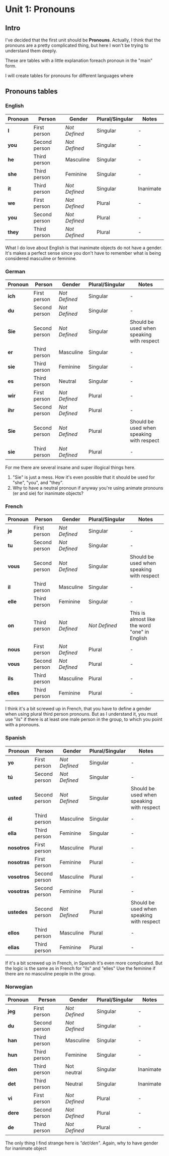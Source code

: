 # **Unit 1:** Pronouns

## Intro

I've decided that the first unit should be __Pronouns__.
Actually, I think that the pronouns are a pretty complicated thing, but here I won't be trying to understand them deeply. 

These are tables with a little explanation foreach pronoun in the "main" form.

I will create tables for pronouns for different languages where 

## Pronouns tables
### English

| Pronoun  | Person        | Gender        | Plural/Singular | Notes     |
| -------- | ------------- | ------------- | --------------- | --------- |
| **I**    | First person  | _Not Defined_ | Singular        | -         |
| **you**  | Second person | _Not Defined_ | Singular        | -         |
| **he**   | Third person  | Masculine     | Singular        | -         |
| **she**  | Third person  | Feminine      | Singular        | -         |
| **it**   | Third person  | _Not Defined_ | Singular        | Inanimate |
| **we**   | First person  | _Not Defined_ | Plural          | -         |
| **you**  | Second person | _Not Defined_ | Plural          | -         |
| **they** | Third person  | _Not Defined_ | Plural          | -         |

What I do love about English is that inanimate objects do not have a gender. It's makes a perfect sense since you don't have to remember what is being considered masculine or feminine.

### German
| Pronoun | Person        | Gender        | Plural/Singular | Notes                                     |
| ------- | ------------- | ------------- | --------------- | ----------------------------------------- |
| **ich** | First person  | _Not Defined_ | Singular        | -                                         |
| **du**  | Second person | _Not Defined_ | Singular        | -                                         |
| **Sie** | Second person | _Not Defined_ | Singular        | Should be used when speaking with respect |
| **er**  | Third person  | Masculine     | Singular        | -                                         |
| **sie** | Third person  | Feminine      | Singular        | -                                         |
| **es**  | Third person  | Neutral       | Singular        | -                                         |
| **wir** | First person  | _Not Defined_ | Plural          | -                                         |
| **ihr** | Second person | _Not Defined_ | Plural          | -                                         |
| **Sie** | Second person | _Not Defined_ | Plural          | Should be used when speaking with respect |
| **sie** | Third person  | _Not Defined_ | Plural          | -                                         |

For me there are several insane and super illogical things here. 
1. "Sie" is just a mess. How it's even possible that it should be used for "she", "you", and "they".
2. Why to have a neutral pronoun if anyway you're using animate pronouns (er and sie) for inanimate objects?

### French 
| Pronoun   | Person        | Gender        | Plural/Singular | Notes                                         |
| --------- | ------------- | ------------- | --------------- | --------------------------------------------- |
| **je**    | First person  | _Not Defined_ | Singular        | -                                             |
| **tu**    | Second person | _Not Defined_ | Singular        | -                                             |
| **vous**  | Second person | _Not Defined_ | Singular        | Should be used when speaking with respect     |
| **il**    | Third person  | Masculine     | Singular        | -                                             |
| **elle**  | Third person  | Feminine      | Singular        | -                                             |
| **on**    | Third person  | _Not Defined_ | _Not Defined_   | This is almost like the word "one" in English |
| **nous**  | First person  | _Not Defined_ | Plural          | -                                             |
| **vous**  | Second person | _Not Defined_ | Plural          | -                                             |
| **ils**   | Third person  | Masculine     | Plural          | -                                             |
| **elles** | Third person  | Feminine      | Plural          | -                                             |

I think it's a bit screwed up in French, that you have to define a gender when using plural third person pronouns. 
But as I understand it, you must use "ils" if there is at least one male person in the group, to which you point with a pronouns.

### Spanish 
| Pronoun      | Person        | Gender        | Plural/Singular | Notes                                     |
| ------------ | ------------- | ------------- | --------------- | ----------------------------------------- |
| **yo**       | First person  | _Not Defined_ | Singular        | -                                         |
| **tú**       | Second person | _Not Defined_ | Singular        | -                                         |
| **usted**    | Second person | _Not Defined_ | Singular        | Should be used when speaking with respect |
| **él**       | Third person  | Masculine     | Singular        | -                                         |
| **ella**     | Third person  | Feminine      | Singular        | -                                         |
| **nosotros** | First person  | Masculine     | Plural          | -                                         |
| **nosotras** | First person  | Feminine      | Plural          | -                                         |
| **vosotros** | Second person | Masculine     | Plural          | -                                         |
| **vosotras** | Second person | Feminine      | Plural          | -                                         |
| **ustedes**  | Second person | _Not Defined_ | Plural          | Should be used when speaking with respect |
| **ellos**    | Third person  | Masculine     | Plural          | -                                         |
| **ellas**    | Third person  | Feminine      | Plural          | -                                         |

If it's a bit screwed up in French, in Spanish it's even more complicated. But the logic is the same as in French for "ils" and "elles"
Use the feminine if there are no masculine people in the group.

### Norwegian
| Pronoun  | Person        | Gender        | Plural/Singular | Notes     |
| -------- | ------------- | ------------- | --------------- | --------- |
| **jeg**  | First person  | _Not Defined_ | Singular        | -         |
| **du**   | Second person | _Not Defined_ | Singular        | -         |
| **han**  | Third person  | Masculine     | Singular        | -         |
| **hun**  | Third person  | Feminine      | Singular        | -         |
| **den**  | Third person  | Not neutral   | Singular        | Inanimate |
| **det**  | Third person  | Neutral       | Singular        | Inanimate |
| **vi**   | First person  | _Not Defined_ | Plural          | -         |
| **dere** | Second person | _Not Defined_ | Plural          | -         |
| **de**   | Third person  | _Not Defined_ | Plural          | -         |

The only thing I find strange here is _"det/den"_. Again, why to have gender for inanimate object